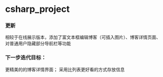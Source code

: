 # csharp_project
### 更新
相较于在线展示版本，添加了富文本框编辑博客（可插入图片）、博客详情页面、对普通用户隐藏部分导航栏等功能
### 下一步迭代目标：
更精美的的博客详情界面；
采用比列表更好看的方式存放信息
